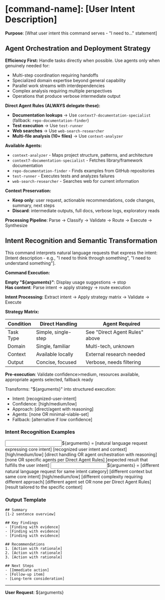 # [command-name]: [User Intent Description]

**Purpose**: [What user intent this command serves - "I need to..." statement]

## Agent Orchestration and Deployment Strategy

**Efficiency First:** Handle tasks directly when possible. Use agents only when genuinely needed for:

- Multi-step coordination requiring handoffs
- Specialized domain expertise beyond general capability
- Parallel work streams with interdependencies
- Complex analysis requiring multiple perspectives
- Operations that produce verbose intermediate output

**Direct Agent Rules (ALWAYS delegate these):**
- **Documentation lookups** → Use `context7-documentation-specialist` (fallback: `repo-documentation-finder`)
- **Test execution** → Use `test-runner`
- **Web searches** → Use `web-search-researcher`
- **Multi-file analysis (10+ files)** → Use `context-analyzer`

**Available Agents:**
- `context-analyzer` - Maps project structure, patterns, and architecture
- `context7-documentation-specialist` - Fetches library/framework documentation
- `repo-documentation-finder` - Finds examples from GitHub repositories
- `test-runner` - Executes tests and analyzes failures
- `web-search-researcher` - Searches web for current information

**Context Preservation:**
- **Keep only**: user request, actionable recommendations, code changes, summary, next steps
- **Discard**: intermediate outputs, full docs, verbose logs, exploratory reads

**Processing Pipeline**: Parse → Classify → Validate → Route → Execute → Synthesize

## Intent Recognition and Semantic Transformation

This command interprets natural language requests that express the intent: [Intent description - e.g., "I need to think through something", "I need to understand something"].

**Command Execution:**

**Empty "${arguments}"**: Display usage suggestions → stop  
**Has content**: Parse intent → apply strategy → route execution

**Intent Processing:** Extract intent → Apply strategy matrix → Validate → Execute

**Strategy Matrix:**

| Condition | Direct Handling | Agent Required |
|-----------|----------------|----------------|
| Task Type | Simple, single-step | See "Direct Agent Rules" above |
| Domain | Single, familiar | Multi-tech, unknown |
| Context | Available locally | External research needed |
| Output | Concise, focused | Verbose, needs filtering |

**Pre-execution**: Validate confidence>medium, resources available, appropriate agents selected, fallback ready

Transforms: "${arguments}" into structured execution:

- Intent: [recognized-user-intent]
- Confidence: [high/medium/low]
- Approach: [direct/agent with reasoning]
- Agents: [none OR minimal-viable-set]
- Fallback: [alternative if low confidence]

### Intent Recognition Examples

<example>
<input>${arguments} = [natural language request expressing core intent]</input>
<intent>[recognized user intent and context]</intent>
<confidence>[high/medium/low]</confidence>
<approach>[direct handling OR agent orchestration with reasoning]</approach>
<agents>[none OR specific agents per Direct Agent Rules]</agents>
<output>[expected result that fulfills the user intent]</output>
</example>

<example>
<input>${arguments} = [different natural language request for same intent category]</input>
<intent>[different context but same core intent]</intent>
<confidence>[high/medium/low]</confidence>
<approach>[different complexity requiring different approach]</approach>
<agents>[different agent set OR none per Direct Agent Rules]</agents>
<output>[result tailored to the specific context]</output>
</example>

### Output Template

```
## Summary
[1-2 sentence overview]

## Key Findings
- [Finding with evidence]
- [Finding with evidence]
- [Finding with evidence]

## Recommendations
1. [Action with rationale]
2. [Action with rationale]
3. [Action with rationale]

## Next Steps
- [Immediate action]
- [Follow-up item]
- [Long-term consideration]
```

---

**User Request**: ${arguments}
